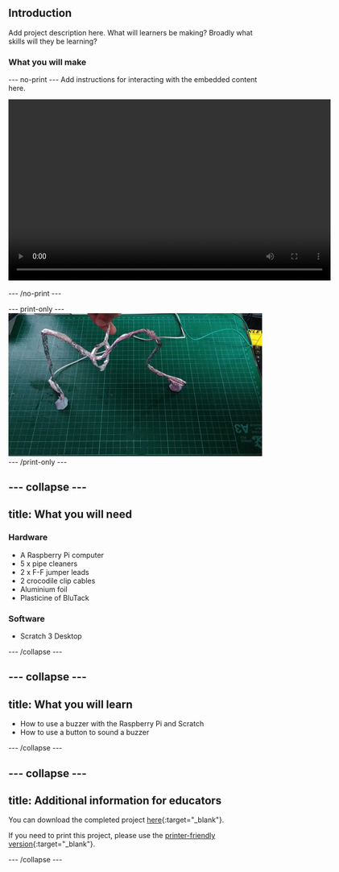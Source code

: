 ## Introduction

Add project description here. What will learners be making? Broadly what skills will they be learning?

### What you will make

--- no-print ---
Add instructions for interacting with the embedded content here.


<video width="640" height="360" controls>
<source src="images/showcase.mp4" type="video/mp4">
</video>

--- /no-print ---

--- print-only ---
![Completed wire loop project](images/showcase.png)
--- /print-only ---

--- collapse ---
---
title: What you will need
---
### Hardware

+ A Raspberry Pi computer
+ 5 x pipe cleaners
+ 2 x F-F jumper leads
+ 2 crocodile clip cables
+ Aluminium foil
+ Plasticine of BluTack

### Software

+ Scratch 3 Desktop

--- /collapse ---

--- collapse ---
---
title: What you will learn
---

+ How to use a buzzer with the Raspberry Pi and Scratch
+ How to use a button to sound a buzzer

--- /collapse ---

--- collapse ---
---
title: Additional information for educators
---

You can download the completed project [here](http://rpf.io/p/en/rpi-wire-loop-game-scratch-get){:target="_blank"}.

If you need to print this project, please use the [printer-friendly version](https://projects.raspberrypi.org/en/projects/rpi-wire-loop-game-scratch/print){:target="_blank"}.

--- /collapse ---
